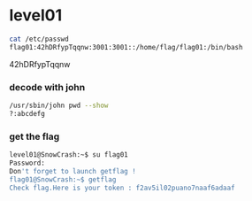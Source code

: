 # level01

```bash
cat /etc/passwd
flag01:42hDRfypTqqnw:3001:3001::/home/flag/flag01:/bin/bash
```

42hDRfypTqqnw

### decode with john
```bash
/usr/sbin/john pwd --show
?:abcdefg
```

### get the flag
```bash
level01@SnowCrash:~$ su flag01
Password: 
Don't forget to launch getflag !
flag01@SnowCrash:~$ getflag
Check flag.Here is your token : f2av5il02puano7naaf6adaaf
```